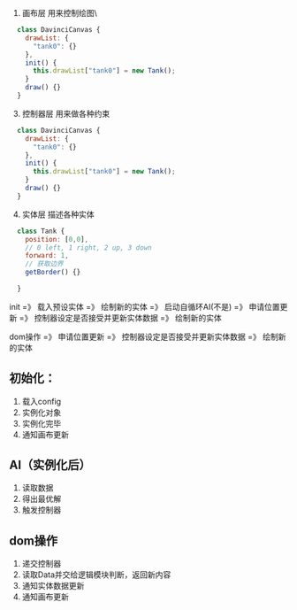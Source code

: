 

1. 画布层  用来控制绘图\
```javascript
  class DavinciCanvas {
    drawList: {
      "tank0": {}
    },
    init() {
      this.drawList["tank0"] = new Tank();
    }
    draw() {}
  }

```

3. 控制器层 用来做各种约束
```javascript
  class DavinciCanvas {
    drawList: {
      "tank0": {}
    },
    init() {
      this.drawList["tank0"] = new Tank();
    }
    draw() {}
  }

```

4. 实体层 描述各种实体
```javascript
  class Tank {
    position: [0,0],
    // 0 left, 1 right, 2 up, 3 down
    forward: 1,
    // 获取边界
    getBorder() {}
    
  }

```



init =》 载入预设实体 =》 绘制新的实体 =》 启动自循环AI(不是) =》 申请位置更新 =》 控制器设定是否接受并更新实体数据 =》 绘制新的实体

dom操作 =》 申请位置更新 =》 控制器设定是否接受并更新实体数据 =》 绘制新的实体




## 初始化：
1. 载入config
2. 实例化对象
3. 实例化完毕
4. 通知画布更新


## AI（实例化后）
1. 读取数据
2. 得出最优解
3. 触发控制器


## dom操作
1. 递交控制器
2. 读取Data并交给逻辑模块判断，返回新内容
3. 通知实体数据更新
4. 通知画布更新